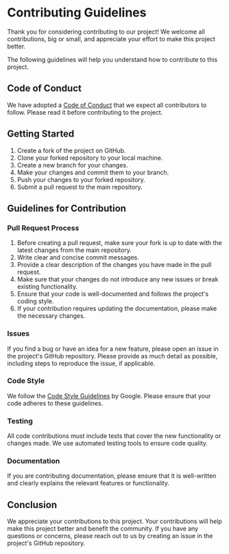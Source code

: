 # Contributing Guidelines

Thank you for considering contributing to our project! We welcome all contributions, big or small, and appreciate your effort to make this project better.

The following guidelines will help you understand how to contribute to this project.

## Code of Conduct

We have adopted a [Code of Conduct](CODE_OF_CONDUCT.md) that we expect all contributors to follow. Please read it before contributing to the project.

## Getting Started

1. Create a fork of the project on GitHub.
2. Clone your forked repository to your local machine.
3. Create a new branch for your changes.
4. Make your changes and commit them to your branch.
5. Push your changes to your forked repository.
6. Submit a pull request to the main repository.

## Guidelines for Contribution

### Pull Request Process

1. Before creating a pull request, make sure your fork is up to date with the latest changes from the main repository.
2. Write clear and concise commit messages.
3. Provide a clear description of the changes you have made in the pull request.
4. Make sure that your changes do not introduce any new issues or break existing functionality.
5. Ensure that your code is well-documented and follows the project's coding style.
6. If your contribution requires updating the documentation, please make the necessary changes.

### Issues

If you find a bug or have an idea for a new feature, please open an issue in the project's GitHub repository. Please provide as much detail as possible, including steps to reproduce the issue, if applicable.

### Code Style

We follow the [Code Style Guidelines](https://github.com/google/styleguide) by Google. Please ensure that your code adheres to these guidelines.

### Testing

All code contributions must include tests that cover the new functionality or changes made. We use automated testing tools to ensure code quality.

### Documentation

If you are contributing documentation, please ensure that it is well-written and clearly explains the relevant features or functionality.

## Conclusion

We appreciate your contributions to this project. Your contributions will help make this project better and benefit the community. If you have any questions or concerns, please reach out to us by creating an issue in the project's GitHub repository.
